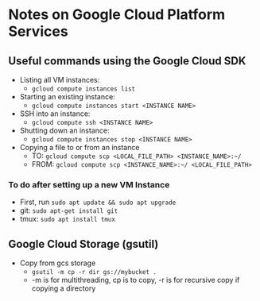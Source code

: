 # Notes on Google Cloud Platform Services

## Useful commands using the Google Cloud SDK
* Listing all VM instances:
    * `gcloud compute instances list`
* Starting an existing instance:
    * `gcloud compute instances start <INSTANCE NAME>`
* SSH into an instance:
    * `gcloud compute ssh <INSTANCE NAME>`
* Shutting down an instance:
    * `gcloud compute instances stop <INSTANCE NAME>`
* Copying a file to or from an instance
    * TO: `gcloud compute scp <LOCAL_FILE_PATH> <INSTANCE_NAME>:~/`
    * FROM: `gcloud compute scp <INSTANCE_NAME>:~/ <LOCAL_FILE_PATH>`

### To do after setting up a new VM Instance
  * First, run `sudo apt update && sudo apt upgrade`
  * git: `sudo apt-get install git`
  * tmux: `sudo apt install tmux`

## Google Cloud Storage (gsutil)
* Copy from gcs storage
   * `gsutil -m cp -r dir gs://mybucket .`
   * -m is for multithreading, cp is to copy, -r is for recursive copy if copying a directory

